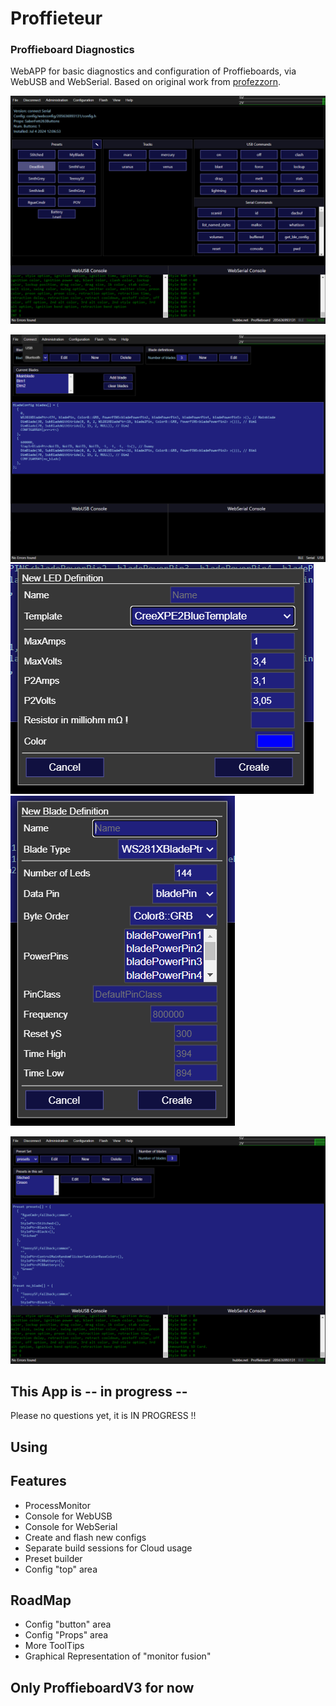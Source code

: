 
# Proffieteur
### Proffieboard Diagnostics
WebAPP for basic diagnostics and configuration of Proffieboards, via WebUSB and WebSerial. Based on original work from [profezzorn](https://github.com/profezzorn).

![](/contrib/admin.PNG)


![](/contrib/blades.PNG)
![](/contrib/newLed.PNG)
![](/contrib/newBladeDefinition.PNG)

![](/contrib/presets.PNG)

## This App is -- in progress --
Please no questions yet, it is IN PROGRESS !!

## Using


## Features
* ProcessMonitor
* Console for WebUSB
* Console for WebSerial
* Create and flash new configs
* Separate build sessions for Cloud usage
* Preset builder
* Config "top" area


## RoadMap
* Config "button" area
* Config "Props" area
* More ToolTips
* Graphical Representation of "monitor fusion"

## Only ProffieboardV3 for now